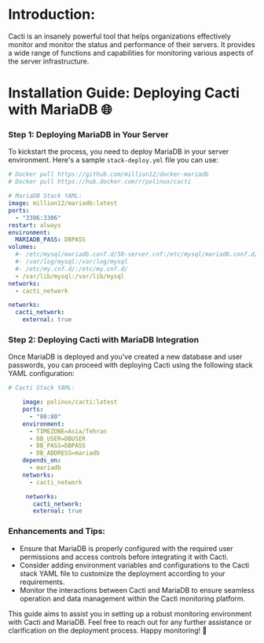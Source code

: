 # Introduction:

Cacti is an insanely powerful tool that helps organizations effectively monitor and monitor the status and performance of their servers. It provides a wide range of functions and capabilities for monitoring various aspects of the server infrastructure.

# Installation Guide: Deploying Cacti with MariaDB 🌐

### Step 1: Deploying MariaDB in Your Server
To kickstart the process, you need to deploy MariaDB in your server environment. Here's a sample `stack-deploy.yml` file you can use:

```yaml
# Docker pull https://github.com/million12/docker-mariadb
# Docker pull https://hub.docker.com/r/polinux/cacti

# MariaDB Stack YAML:
image: million12/mariadb:latest
ports:
  - "3306:3306"
restart: always
environment:
  MARIADB_PASS: DBPASS
volumes:
  #- /etc/mysql/mariadb.conf.d/50-server.cnf:/etc/mysql/mariadb.conf.d/50-server.cnf
  #- /var/log/mysql:/var/log/mysql
  #- /etc/my.cnf.d/:/etc/my.cnf.d/
  - /var/lib/mysql:/var/lib/mysql
networks:
  - cacti_network

networks:
  cacti_network:
    external: true
```

### Step 2: Deploying Cacti with MariaDB Integration
Once MariaDB is deployed and you've created a new database and user passwords, you can proceed with deploying Cacti using the following stack YAML configuration:

```yaml
# Cacti Stack YAML:

    image: polinux/cacti:latest
    ports:
      - "80:80"
    environment:
      - TIMEZONE=Asia/Tehran
      - DB_USER=DBUSER
      - DB_PASS=DBPASS
      - DB_ADDRESS=mariadb
    depends_on:
      - mariadb
    networks:
      - cacti_network

     networks:
       cacti_network:
       external: true

```




### Enhancements and Tips:
- Ensure that MariaDB is properly configured with the required user permissions and access controls before integrating it with Cacti.
- Consider adding environment variables and configurations to the Cacti stack YAML file to customize the deployment according to your requirements.
- Monitor the interactions between Cacti and MariaDB to ensure seamless operation and data management within the Cacti monitoring platform.

This guide aims to assist you in setting up a robust monitoring environment with Cacti and MariaDB. Feel free to reach out for any further assistance or clarification on the deployment process. Happy monitoring! 🚀
